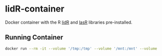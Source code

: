 # lidR-container

Docker container with the R [lidR](https://github.com/r-lidar/lidR) and
[lasR](https://github.com/r-lidar/lasR) libraries pre-installed.

## Running Container

```bash
docker run --rm -it --volume '/tmp:/tmp' --volume '/mnt:/mnt' --volume '/home:/home' --volume "$PWD:$PWD" --workdir "$PWD" ghcr.io/vogelerlab/lidr-container:main R
```
